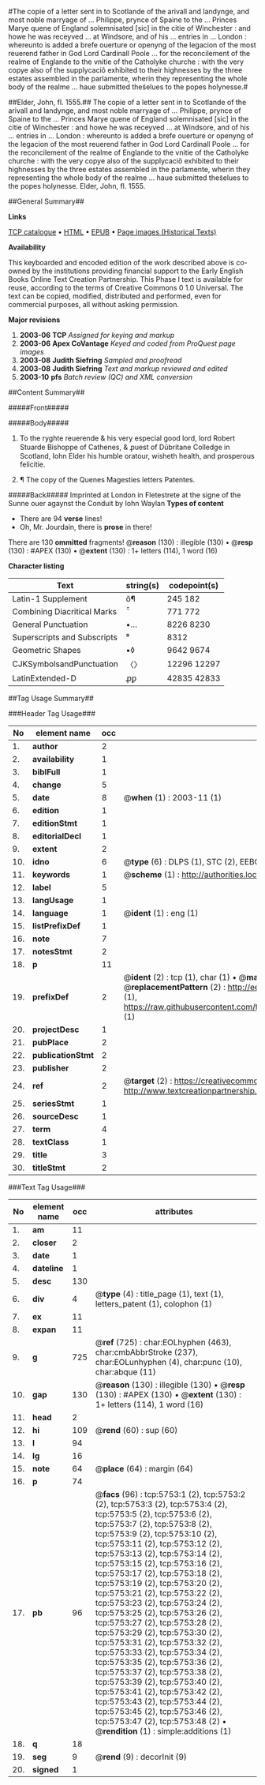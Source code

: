 #The copie of a letter sent in to Scotlande of the arivall and landynge, and most noble marryage of ... Philippe, prynce of Spaine to the ... Princes Marye quene of England solemnisated [sic] in the citie of Winchester : and howe he was receyved ... at Windsore, and of his ... entries in ... London : whereunto is added a brefe ouerture or openyng of the legacion of the most reuerend father in God Lord Cardinall Poole ... for the reconcilement of the realme of Englande to the vnitie of the Catholyke churche : with the very copye also of the supplycaciõ exhibited to their highnesses by the three estates assembled in the parlamente, wherin they representing the whole body of the realme ... haue submitted thes̃elues to the popes holynesse.#

##Elder, John, fl. 1555.##
The copie of a letter sent in to Scotlande of the arivall and landynge, and most noble marryage of ... Philippe, prynce of Spaine to the ... Princes Marye quene of England solemnisated [sic] in the citie of Winchester : and howe he was receyved ... at Windsore, and of his ... entries in ... London : whereunto is added a brefe ouerture or openyng of the legacion of the most reuerend father in God Lord Cardinall Poole ... for the reconcilement of the realme of Englande to the vnitie of the Catholyke churche : with the very copye also of the supplycaciõ exhibited to their highnesses by the three estates assembled in the parlamente, wherin they representing the whole body of the realme ... haue submitted thes̃elues to the popes holynesse.
Elder, John, fl. 1555.

##General Summary##

**Links**

[TCP catalogue](http://www.ota.ox.ac.uk/tcp/)  • 
[HTML](http://tei.it.ox.ac.uk/tcp/Texts-HTML/free/A21/A21201.html)  • 
[EPUB](http://tei.it.ox.ac.uk/tcp/Texts-EPUB/free/A21/A21201.epub) • 
[Page images (Historical Texts)](https://data.historicaltexts.jisc.ac.uk/view?pubId=eebo-39961075e&pageId=eebo-39961075e-5753-1)

**Availability**

This keyboarded and encoded edition of the
	       work described above is co-owned by the institutions
	       providing financial support to the Early English Books
	       Online Text Creation Partnership. This Phase I text is
	       available for reuse, according to the terms of Creative
	       Commons 0 1.0 Universal. The text can be copied,
	       modified, distributed and performed, even for
	       commercial purposes, all without asking permission.

**Major revisions**

1. __2003-06__ __TCP__ *Assigned for keying and markup*
1. __2003-06__ __Apex CoVantage__ *Keyed and coded from ProQuest page images*
1. __2003-08__ __Judith Siefring__ *Sampled and proofread*
1. __2003-08__ __Judith Siefring__ *Text and markup reviewed and edited*
1. __2003-10__ __pfs__ *Batch review (QC) and XML conversion*

##Content Summary##

#####Front#####

#####Body#####

1. To the ryghte reuerende & his very especial good lord, lord Robert Stuarde Bishoppe of Cathenes, & ꝓuest of Dūbritane Colledge in Scotland, Iohn Elder his humble oratour, wisheth health, and prosperous felicitie.

1. ¶ The copy of the Quenes Magesties letters Patentes.

#####Back#####
Imprinted at London in Fletestrete at the signe of the Sunne ouer agaynst the Conduit by Iohn Waylan
**Types of content**

  * There are 94 **verse** lines!
  * Oh, Mr. Jourdain, there is **prose** in there!

There are 130 **ommitted** fragments! 
 @__reason__ (130) : illegible (130)  •  @__resp__ (130) : #APEX (130)  •  @__extent__ (130) : 1+ letters (114), 1 word (16)

**Character listing**


|Text|string(s)|codepoint(s)|
|---|---|---|
|Latin-1 Supplement|õ¶|245 182|
|Combining             Diacritical Marks|̃̄|771 772|
|General Punctuation|•…|8226 8230|
|Superscripts             and Subscripts|⁸|8312|
|Geometric Shapes|▪◊|9642 9674|
|CJKSymbolsandPunctuation|〈〉|12296 12297|
|LatinExtended-D|ꝓꝑ|42835 42833|

##Tag Usage Summary##

###Header Tag Usage###

|No|element name|occ|attributes|
|---|---|---|---|
|1.|__author__|2||
|2.|__availability__|1||
|3.|__biblFull__|1||
|4.|__change__|5||
|5.|__date__|8| @__when__ (1) : 2003-11 (1)|
|6.|__edition__|1||
|7.|__editionStmt__|1||
|8.|__editorialDecl__|1||
|9.|__extent__|2||
|10.|__idno__|6| @__type__ (6) : DLPS (1), STC (2), EEBO-CITATION (1), OCLC (1), VID (1)|
|11.|__keywords__|1| @__scheme__ (1) : http://authorities.loc.gov/ (1)|
|12.|__label__|5||
|13.|__langUsage__|1||
|14.|__language__|1| @__ident__ (1) : eng (1)|
|15.|__listPrefixDef__|1||
|16.|__note__|7||
|17.|__notesStmt__|2||
|18.|__p__|11||
|19.|__prefixDef__|2| @__ident__ (2) : tcp (1), char (1)  •  @__matchPattern__ (2) : ([0-9\-]+):([0-9IVX]+) (1), (.+) (1)  •  @__replacementPattern__ (2) : http://eebo.chadwyck.com/downloadtiff?vid=$1&page=$2 (1), https://raw.githubusercontent.com/textcreationpartnership/Texts/master/tcpchars.xml#$1 (1)|
|20.|__projectDesc__|1||
|21.|__pubPlace__|2||
|22.|__publicationStmt__|2||
|23.|__publisher__|2||
|24.|__ref__|2| @__target__ (2) : https://creativecommons.org/publicdomain/zero/1.0/ (1), http://www.textcreationpartnership.org/docs/. (1)|
|25.|__seriesStmt__|1||
|26.|__sourceDesc__|1||
|27.|__term__|4||
|28.|__textClass__|1||
|29.|__title__|3||
|30.|__titleStmt__|2||


###Text Tag Usage###

|No|element name|occ|attributes|
|---|---|---|---|
|1.|__am__|11||
|2.|__closer__|2||
|3.|__date__|1||
|4.|__dateline__|1||
|5.|__desc__|130||
|6.|__div__|4| @__type__ (4) : title_page (1), text (1), letters_patent (1), colophon (1)|
|7.|__ex__|11||
|8.|__expan__|11||
|9.|__g__|725| @__ref__ (725) : char:EOLhyphen (463), char:cmbAbbrStroke (237), char:EOLunhyphen (4), char:punc (10), char:abque (11)|
|10.|__gap__|130| @__reason__ (130) : illegible (130)  •  @__resp__ (130) : #APEX (130)  •  @__extent__ (130) : 1+ letters (114), 1 word (16)|
|11.|__head__|2||
|12.|__hi__|109| @__rend__ (60) : sup (60)|
|13.|__l__|94||
|14.|__lg__|16||
|15.|__note__|64| @__place__ (64) : margin (64)|
|16.|__p__|74||
|17.|__pb__|96| @__facs__ (96) : tcp:5753:1 (2), tcp:5753:2 (2), tcp:5753:3 (2), tcp:5753:4 (2), tcp:5753:5 (2), tcp:5753:6 (2), tcp:5753:7 (2), tcp:5753:8 (2), tcp:5753:9 (2), tcp:5753:10 (2), tcp:5753:11 (2), tcp:5753:12 (2), tcp:5753:13 (2), tcp:5753:14 (2), tcp:5753:15 (2), tcp:5753:16 (2), tcp:5753:17 (2), tcp:5753:18 (2), tcp:5753:19 (2), tcp:5753:20 (2), tcp:5753:21 (2), tcp:5753:22 (2), tcp:5753:23 (2), tcp:5753:24 (2), tcp:5753:25 (2), tcp:5753:26 (2), tcp:5753:27 (2), tcp:5753:28 (2), tcp:5753:29 (2), tcp:5753:30 (2), tcp:5753:31 (2), tcp:5753:32 (2), tcp:5753:33 (2), tcp:5753:34 (2), tcp:5753:35 (2), tcp:5753:36 (2), tcp:5753:37 (2), tcp:5753:38 (2), tcp:5753:39 (2), tcp:5753:40 (2), tcp:5753:41 (2), tcp:5753:42 (2), tcp:5753:43 (2), tcp:5753:44 (2), tcp:5753:45 (2), tcp:5753:46 (2), tcp:5753:47 (2), tcp:5753:48 (2)  •  @__rendition__ (1) : simple:additions (1)|
|18.|__q__|18||
|19.|__seg__|9| @__rend__ (9) : decorInit (9)|
|20.|__signed__|1||
